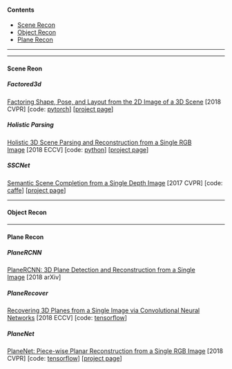 #### Contents  
- [Scene Recon](#scene-recon)   
- [Object Recon](#object-recon)   
- [Plane Recon](#scene-recon)   

------

------

#### Scene Reon

##### Factored3d
[Factoring Shape, Pose, and Layout from the 2D Image of a 3D Scene](https://arxiv.org/abs/1712.01812)&nbsp;[2018 CVPR]&nbsp;[code: [pytorch](https://github.com/shubhtuls/factored3d)]&nbsp;[[project page](https://shubhtuls.github.io/factored3d/)]

##### Holistic Parsing
[Holistic 3D Scene Parsing and Reconstruction from a Single RGB Image](https://arxiv.org/abs/1808.02201)&nbsp;[2018 ECCV]&nbsp;[code: [python](https://github.com/thusiyuan/holistic_scene_parsing)]&nbsp;[[project page](http://siyuanhuang.com/holistic_parsing/main.html)]

##### SSCNet
[Semantic Scene Completion from a Single Depth Image](https://arxiv.org/abs/1611.08974)&nbsp;[2017 CVPR]&nbsp;[code: [caffe](https://github.com/shurans/sscnet)]&nbsp;[[project page](http://sscnet.cs.princeton.edu/)]

------

#### Object Recon

------

#### Plane Recon

##### PlaneRCNN
[PlaneRCNN: 3D Plane Detection and Reconstruction from a Single Image](https://arxiv.org/abs/1812.04072)&nbsp;[2018 arXiv]

##### PlaneRecover
[Recovering 3D Planes from a Single Image via Convolutional Neural Networks](https://arxiv.org/pdf/1812.04072)&nbsp;[2018 ECCV]&nbsp;[code: [tensorflow](https://github.com/fuy34/planerecover)]

##### PlaneNet
[PlaneNet: Piece-wise Planar Reconstruction from a Single RGB Image](https://arxiv.org/abs/1804.06278)&nbsp;[2018 CVPR]&nbsp;[code: [tensorflow](https://github.com/art-programmer/PlaneNet)]&nbsp;[[project page](http://art-programmer.github.io/planenet.html)]
